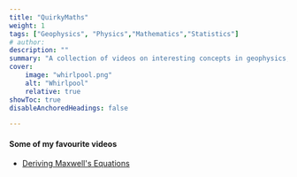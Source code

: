 ```yaml
---
title: "QuirkyMaths" 
weight: 1
tags: ["Geophysics", "Physics","Mathematics","Statistics"]
# author: 
description: "" 
summary: "A collection of videos on interesting concepts in geophysics, physics, science, and mathematics." 
cover:
    image: "whirlpool.png"
    alt: "Whirlpool"
    relative: true
showToc: true
disableAnchoredHeadings: false

---
```


#### Some of my favourite videos

<!-- + [What is vorticity?](https://youtu.be/LP9VHEUzyHA?si=WmrRrO19scNPWLdo) -->
+ [Deriving Maxwell's Equations](https://youtube.com/playlist?list=PL_0o6P_S88zZmu1NdHb1nB_xjjBQXLGPB&si=ZuLK8qgtK7NL_J8K)
<!--+ [What is Luminosity?](https://youtu.be/S0bQEyiq-6o?si=xVIUODrI2NB4Y9hX) -->
